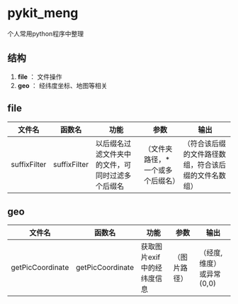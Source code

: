 # pykit_meng

个人常用python程序中整理

## 结构

1. **file** ： 文件操作
2. **geo** ： 经纬度坐标、地图等相关

## file

|文件名|函数名|功能|参数|输出|
|-|-|-|-|-|
|suffixFilter|suffixFilter|以后缀名过滤文件夹中的文件，可同时过滤多个后缀名|（文件夹路径，\*一个或多个后缀名）|（符合该后缀的文件路径数组，符合该后缀的文件名数组）|


## geo

|文件名|函数名|功能|参数|输出|
|-|-|-|-|-|
|getPicCoordinate|getPicCoordinate|获取图片exif中的经纬度信息|（图片路径）|（经度,维度）或异常(0,0)|